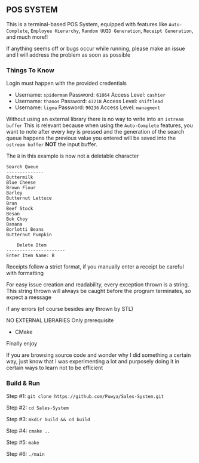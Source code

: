 ## POS SYSTEM

This is a terminal-based POS System, equipped with features like `Auto-Complete`, `Employee Hierarchy`, `Random UUID Generation`, `Receipt Generation`, and much more!!

If anything seems off or bugs occur while running, please make an issue and I will address the problem as soon as possible

### Things To Know

Login must happen with the provided credentials
- Username: `spiderman` Password: `61064` Access Level: `cashier`
- Username: `thanos` Password: `43218` Access Level: `shiftlead`
- Username: `ligma` Password: `90236` Access Level: `managment`

Without using an external library there is no way to write into an `istream buffer`
This is relevant because when using the `Auto-Complete` features, you want to note
after every key is pressed and the generation of the search queue happens the previous
value you entered will be saved into the `ostream buffer` **NOT** the input buffer.

The `B` in this example is now not a deletable character
```
Search Queue
--------------
Buttermilk
Blue Cheese
Brown Flour
Barley
Butternut Lettuce
Bran
Beef Stock
Besan
Bok Choy
Banana
Borlotti Beans
Butternut Pumpkin

    Delete Item
----------------------
Enter Item Name: B
```

Receipts follow a strict format, if you manually enter a receipt be careful with formatting

For easy issue creation and readability, every exception thrown is a string.
This string thrown will always be caught before the program terminates, so expect a message

if any errors (of course besides any thrown by STL)

NO EXTERNAL LIBRARIES Only prerequisite
- CMake

Finally enjoy

If you are browsing source code and wonder why I did something a
certain way, just know that I was experimenting a lot and purposely doing it
in certain ways to learn not to be efficient


### Build & Run

Step #1: `git clone https://github.com/Puwya/Sales-System.git`

Step #2: `cd Sales-System`

Step #3: `mkdir build && cd build`

Step #4: `cmake ..`

Step #5: `make`

Step #6: `./main`
